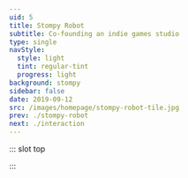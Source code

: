 ```yaml
---
uid: 5
title: Stompy Robot
subtitle: Co-founding an indie games studio
type: single
navStyle:
  style: light
  tint: regular-tint
  progress: light
background: stompy
sidebar: false
date: 2019-09-12
src: /images/homepage/stompy-robot-tile.jpg
prev: ./stompy-robot
next: ./interaction
---
```


::: slot top

<Stage-ProjectStage :noise="true" ctaLabel="www.stompy-robot.co.uk" ctaUrl="#"
description="Wesen is an experiment in turning customers into creators and building a digital product end-to-end. It enables anyone to customise a pendant necklace, which can be bespoke manufactured by a blend of traditional and modern techniques.">

  <template v-slot:visual-background>
    <figure class="full-screen">
      <Heros-ImageHero src="/images/stompy-robot/header-comp-export.jpg" alt="Ecosia mobile devices"/>
    </figure>
  </template>

</Stage-ProjectStage>

:::

<Content-ContextSection :box="true">

<template v-slot:main>

## Context

toucanBox is an award winning startup subscription service that provides arts and crafts activities for children aged 3 to 8 years old. Each box has the child’s name on the front and a personalised message printed inside. It has illustrated instructions, an activity magazine and all the required materials to make a craft project. It’s also delivered straight through the letterbox.

2017 was a significant year for toucanBox. Having secured funding in the previous year, we were ready to expand the Company and transition into a growth phase.

As we offer a product customers usually haven’t seen before, we knew that our communication and first impression must be flawless.

New customers register through the website. They choose a box type for their child (or children) and create an account, providing relevant details (including email, delivery address and billing information). The first box is a free trial if they are acquired through paid marketing channels.

</template>

<template v-slot:side>

**Product**
Responsive landing page and signup web application

**Sector**
Subscription e-commerce

**Timeframe**
2017

**Team composition**
CTO, product designer*, two full-stack developers, stakeholders in Marketing and Creative

_I have omitted confidential information in this case study. All information and images are my own unless stated otherwise._


</template>

</Content-ContextSection>



<Content-ImageFrames-MainImageSection imageClass="is-16by9" url="https://www.youtube.com/embed/xZELuhMO9es" alt="placeholder" :aside="true" :content="true" :iframe="true">

<template v-slot:content>

## Nova

<p class="subtitle">
  Cras cursus est sodales, consectetur felis eget, auctor metus. Duis egestas commodo eros in efficitur. Nullam eu consequat leo. Maecenas sit amet arcu ut mauris accumsan semper.
</p>

In dui odio, posuere eget tristique in, pellentesque nec dolor. Vestibulum quis metus purus. Fusce varius rhoncus enim sit amet semper. Maecenas non nunc id justo vehicula ultricies vestibulum eget ex. Integer mattis faucibus nunc, ut tristique magna bibendum sit amet.

Suspendisse ornare et mi sit amet lacinia. Proin eget dui purus. Aliquam a cursus erat, sit amet ultricies risus. Nulla at arcu sagittis, egestas libero ut, finibus massa.

Maecenas sed nibh eleifend, congue felis et, malesuada eros. Nullam a metus quis eros pretium hendrerit ut a turpis. Suspendisse posuere purus ut lectus commodo, ac pulvinar neque blandit. Mauris a volutpat neque. Ut iaculis ipsum a elementum sodales. Maecenas maximus nibh turpis. Vestibulum finibus felis quis imperdiet placerat. Phasellus dapibus, quam et finibus auctor, ipsum sem ultricies ipsum, vitae suscipit enim turpis nec eros. Etiam vitae enim lorem.

</template>

<template v-slot:aside>

Suspendisse ornare et mi sit amet lacinia. Proin eget dui purus. Aliquam a cursus erat, sit amet ultricies risus. Nulla at arcu sagittis, egestas libero ut, finibus massa.

</template>

</Content-ImageFrames-MainImageSection>





<Content-ImageFrames-SquareImagesRow :content="true" :images="[
{ url:'/images/stompy-robot/birds-eye-sketch.jpg', alt:'square test 1', caption:'Square image caption 1', slot:'slot1', iframe:false },
{ url:'/images/stompy-robot/character-sketch.jpg', alt:'square test 2', caption:'Square image caption 2', slot:'slot2', iframe:false },
{ url:'/images/stompy-robot/character-model.jpg', alt:'square test 3', caption:'Square image caption 3', slot:'slot3', iframe:false },
]">

<template slot="content">

## Spaced

<p class="subtitle">
  Cras cursus est sodales, consectetur felis eget, auctor metus. Duis egestas commodo eros in efficitur. Nullam eu consequat leo. Maecenas sit amet arcu ut mauris accumsan semper.
</p>

Lorem ipsum dolor sit amet, consectetur adipiscing elit. Praesent fermentum mauris in odio tempor, vitae tempus ante condimentum. Maecenas id nibh libero. Vivamus tristique elit eu dui mollis elementum. Vivamus sit amet semper felis. Maecenas non eros non turpis consectetur accumsan ac eget quam. Nam a sapien diam. Mauris blandit.

</template>

<template slot="slot1">

Praesent fermentum mauris in odio tempor, vitae tempus ante condimentum. Maecenas id nibh libero. Vivamus tristique elit eu dui mollis elementum.

</template>

<template slot="slot2">

Fusce ac nunc posuere, tristique nibh at, lacinia nunc. Duis eget fringilla enim. Sed elementum elementum tincidunt.

</template>

<template slot="slot3">

Maecenas sed nibh eleifend, congue felis et, malesuada eros. Nullam a metus quis eros pretium hendrerit ut a turpis.

</template>

</Content-ImageFrames-SquareImagesRow>




<Content-ImageFrames-SquareImagesRow class="section-last-child" padding="is-medium" :content="false" :images="[
{ url:'https://bulma.io/images/placeholders/480x480.png', alt:'square test 1', caption:'Square image caption 1', slot:'slot1', iframe:false },
{ url:'https://bulma.io/images/placeholders/480x480.png', alt:'square test 2', caption:'Square image caption 2', slot:'slot2', iframe:false },
{ url:'https://bulma.io/images/placeholders/480x480.png', alt:'square test 3', caption:'Square image caption 3', slot:'slot3', iframe:false },
]">

<template slot="slot1">

Praesent fermentum mauris in odio tempor, vitae tempus ante condimentum. Maecenas id nibh libero. Vivamus tristique elit eu dui mollis elementum.

</template>

<template slot="slot2">

Fusce ac nunc posuere, tristique nibh at, lacinia nunc. Duis eget fringilla enim. Sed elementum elementum tincidunt.

</template>

<template slot="slot3">

Maecenas sed nibh eleifend, congue felis et, malesuada eros. Nullam a metus quis eros pretium hendrerit ut a turpis. Suspendisse posuere purus ut lectus commodo, ac pulvinar neque blandit. Mauris a volutpat neque. Ut iaculis ipsum a elementum sodales.

</template>

</Content-ImageFrames-SquareImagesRow>
